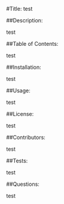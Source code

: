 #Title: test

##Description:

test

##Table of Contents: 

test

##Installation: 

test

##Usage:

test

##License:

test

##Contributors:

test

##Tests:

test

##Questions: 

test
        

